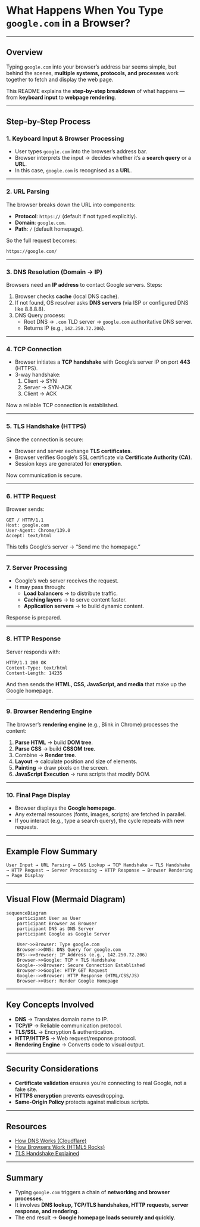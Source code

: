 # What Happens When You Type `google.com` in a Browser?

---

## Overview
Typing `google.com` into your browser’s address bar seems simple, but behind the scenes, **multiple systems, protocols, and processes** work together to fetch and display the web page.  

This README explains the **step-by-step breakdown** of what happens — from **keyboard input** to **webpage rendering**.  

---

## Step-by-Step Process

### 1. Keyboard Input & Browser Processing
- User types `google.com` into the browser’s address bar.  
- Browser interprets the input → decides whether it’s a **search query** or a **URL**.  
- In this case, `google.com` is recognised as a **URL**.  

---

### 2. URL Parsing
The browser breaks down the URL into components:  
- **Protocol**: `https://` (default if not typed explicitly).  
- **Domain**: `google.com`.  
- **Path**: `/` (default homepage).  

So the full request becomes:  
```
https://google.com/
```

---

### 3. DNS Resolution (Domain → IP)
Browsers need an **IP address** to contact Google servers. Steps:  
1. Browser checks **cache** (local DNS cache).  
2. If not found, OS resolver asks **DNS servers** (via ISP or configured DNS like 8.8.8.8).  
3. DNS Query process:  
   - Root DNS → `.com` TLD server → `google.com` authoritative DNS server.  
   - Returns IP (e.g., `142.250.72.206`).  

---

### 4. TCP Connection
- Browser initiates a **TCP handshake** with Google’s server IP on port **443** (HTTPS).  
- 3-way handshake:  
  1. Client → SYN  
  2. Server → SYN-ACK  
  3. Client → ACK  

Now a reliable TCP connection is established.  

---

### 5. TLS Handshake (HTTPS)
Since the connection is secure:  
- Browser and server exchange **TLS certificates**.  
- Browser verifies Google’s SSL certificate via **Certificate Authority (CA)**.  
- Session keys are generated for **encryption**.  

 Now communication is secure.  

---

### 6. HTTP Request
Browser sends:  
```http
GET / HTTP/1.1
Host: google.com
User-Agent: Chrome/139.0
Accept: text/html
```

This tells Google’s server → “Send me the homepage.”  

---

### 7. Server Processing
- Google’s web server receives the request.  
- It may pass through:  
  - **Load balancers** → to distribute traffic.  
  - **Caching layers** → to serve content faster.  
  - **Application servers** → to build dynamic content.  

Response is prepared.  

---

### 8. HTTP Response
Server responds with:  
```http
HTTP/1.1 200 OK
Content-Type: text/html
Content-Length: 14235
```

And then sends the **HTML, CSS, JavaScript, and media** that make up the Google homepage.  

---

### 9. Browser Rendering Engine
The browser’s **rendering engine** (e.g., Blink in Chrome) processes the content:  
1. **Parse HTML** → build **DOM tree**.  
2. **Parse CSS** → build **CSSOM tree**.  
3. Combine → **Render tree**.  
4. **Layout** → calculate position and size of elements.  
5. **Painting** → draw pixels on the screen.  
6. **JavaScript Execution** → runs scripts that modify DOM.  

---

### 10. Final Page Display
- Browser displays the **Google homepage**.  
- Any external resources (fonts, images, scripts) are fetched in parallel.  
- If you interact (e.g., type a search query), the cycle repeats with new requests.  

---

## Example Flow Summary

```
User Input → URL Parsing → DNS Lookup → TCP Handshake → TLS Handshake 
→ HTTP Request → Server Processing → HTTP Response → Browser Rendering → Page Display
```

---

## Visual Flow (Mermaid Diagram)

```mermaid
sequenceDiagram
    participant User as User
    participant Browser as Browser
    participant DNS as DNS Server
    participant Google as Google Server

    User->>Browser: Type google.com
    Browser->>DNS: DNS Query for google.com
    DNS-->>Browser: IP Address (e.g., 142.250.72.206)
    Browser->>Google: TCP + TLS Handshake
    Google-->>Browser: Secure Connection Established
    Browser->>Google: HTTP GET Request
    Google-->>Browser: HTTP Response (HTML/CSS/JS)
    Browser->>User: Render Google Homepage
```

---

## Key Concepts Involved
- **DNS** → Translates domain name to IP.  
- **TCP/IP** → Reliable communication protocol.  
- **TLS/SSL** → Encryption & authentication.  
- **HTTP/HTTPS** → Web request/response protocol.  
- **Rendering Engine** → Converts code to visual output.  

---

## Security Considerations
- **Certificate validation** ensures you’re connecting to real Google, not a fake site.  
- **HTTPS encryption** prevents eavesdropping.  
- **Same-Origin Policy** protects against malicious scripts.  

---

## Resources
-  [How DNS Works (Cloudflare)](https://www.cloudflare.com/learning/dns/what-is-dns/)  
-  [How Browsers Work (HTML5 Rocks)](https://www.html5rocks.com/en/tutorials/internals/howbrowserswork/)  
-  [TLS Handshake Explained](https://www.cloudflare.com/learning/ssl/what-happens-in-a-tls-handshake/)  

---

## Summary
- Typing `google.com` triggers a chain of **networking and browser processes**.  
- It involves **DNS lookup, TCP/TLS handshakes, HTTP requests, server response, and rendering**.  
- The end result → **Google homepage loads securely and quickly**.  

